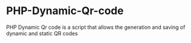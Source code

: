 # PHP-Dynamic-Qr-code
PHP Dynamic Qr code is a script that allows the generation and saving of dynamic and static QR codes

